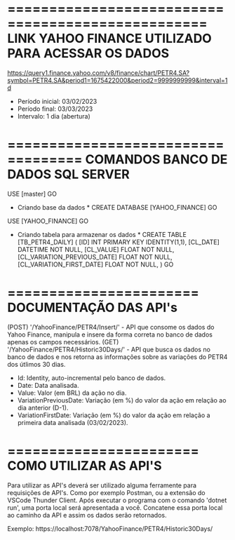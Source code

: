 ==================================================
LINK YAHOO FINANCE UTILIZADO PARA ACESSAR OS DADOS
==================================================
https://query1.finance.yahoo.com/v8/finance/chart/PETR4.SA?symbol=PETR4.SA&period1=1675422000&period2=9999999999&interval=1d
- Período inicial: 03/02/2023
- Período final: 03/03/2023
- Intervalo: 1 dia (abertura)

===================================
COMANDOS BANCO DE DADOS SQL SERVER
===================================
USE [master]
GO

* Criando base da dados *
CREATE DATABASE [YAHOO_FINANCE]
GO

USE [YAHOO_FINANCE]
GO

* Criando tabela para armazenar os dados *
CREATE TABLE [TB_PETR4_DAILY]
(
    [ID] INT PRIMARY KEY IDENTITY(1,1),
    [CL_DATE] DATETIME NOT NULL,
    [CL_VALUE] FLOAT NOT NULL,
    [CL_VARIATION_PREVIOUS_DATE] FLOAT NOT NULL,
    [CL_VARIATION_FIRST_DATE] FLOAT NOT NULL,
)
GO

=======================
DOCUMENTAÇÃO DAS API's
=======================
(POST) '/YahooFinance/PETR4/Insert/' - API que consome os dados do Yahoo Finance, manipula e insere da forma correta no banco de dados apenas os campos necessários.
(GET) '/YahooFinance/PETR4/Historic30Days/' - API que busca os dados no banco de dados e nos retorna as informações sobre as variações do PETR4 dos útlimos 30 dias.

- Id: Identity, auto-incremental pelo banco de dados.
- Date: Data analisada.
- Value: Valor (em BRL) da ação no dia.
- VariationPreviousDate: Variação (em %) do valor da ação em relação ao dia anterior (D-1).
- VariationFirstDate: Variação (em %) do valor da ação em relação a primeira data analisada (03/02/2023).

=======================
COMO UTILIZAR AS API'S
=======================
Para utilizar as API's deverá ser utilizado alguma ferramente para requisições de API's. Como por exemplo Postman, ou a extensão do VSCode Thunder Client.
Após executar o programa com o comando 'dotnet run', uma porta local será apresentada a você.
Concatene essa porta local ao caminho da API e assim os dados serão retornados.

Exemplo: https://localhost:7078/YahooFinance/PETR4/Historic30Days/